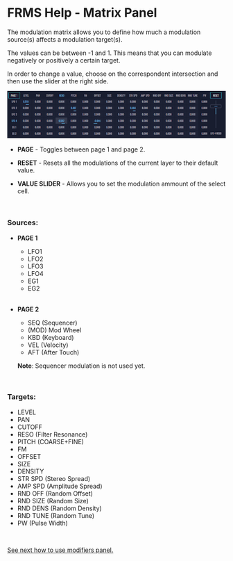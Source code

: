 # FRMS Help - Matrix Panel

The modulation matrix allows you to define how much a modulation source(s) affects a modulation target(s).

The values can be between -1 and 1. This means that you can modulate negatively or positively a certain target.

In order to change a value, choose on the correspondent intersection and then use the slider at the right side.

<img src="/frms/images/matrix-panel.png" style="padding: 0px; bottom-padding: 0px;" alt="FRMS Matrix Panel" />

- **PAGE** - Toggles between page 1 and page 2.

- **RESET** - Resets all the modulations of the current layer to their default value.

- **VALUE SLIDER** - Allows you to set the modulation ammount of the select cell.

<br/>

### Sources:

- **PAGE 1**

  - LFO1
  - LFO2
  - LFO3
  - LFO4
  - EG1
  - EG2
    <br/><br/>

- **PAGE 2**

  - SEQ (Sequencer)
  - (MOD) Mod Wheel
  - KBD (Keyboard)
  - VEL (Velocity)
  - AFT (After Touch)

  **Note**: Sequencer modulation is not used yet.

<br/>

### Targets:

- LEVEL
- PAN
- CUTOFF
- RESO (Filter Resonance)
- PITCH (COARSE+FINE)
- FM
- OFFSET
- SIZE
- DENSITY
- STR SPD (Stereo Spread)
- AMP SPD (Amplitude Spread)
- RND OFF (Random Offset)
- RND SIZE (Random Size)
- RND DENS (Random Density)
- RND TUNE (Random Tune)
- PW (Pulse Width)

<br/>

[See next how to use modifiers panel.](modifiers-panel)
